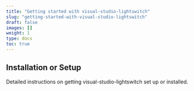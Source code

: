 ```yaml
---
title: "Getting started with visual-studio-lightswitch"
slug: "getting-started-with-visual-studio-lightswitch"
draft: false
images: []
weight: 1
type: docs
toc: true
---
```


## Installation or Setup
Detailed instructions on getting visual-studio-lightswitch set up or installed.

